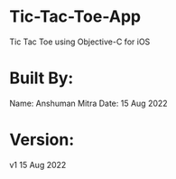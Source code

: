 # Tic-Tac-Toe-App
Tic Tac Toe using Objective-C for iOS

# Built By:
Name: Anshuman Mitra
Date: 15 Aug 2022

# Version:

v1       15 Aug 2022
